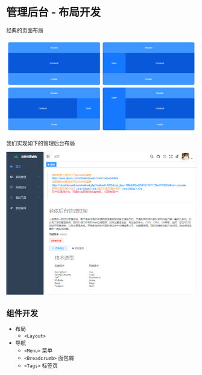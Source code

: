 # 管理后台 - 布局开发

经典的页面布局

![](./典型的页面布局.png)

我们实现如下的管理后台布局

![](./管理后台布局.png)

## 组件开发

* 布局
    * `<Layout>`
* 导航
    * `<Menu>` 菜单
    * `<Breadcrumb>` 面包屑
    * `<Tags>` 标签页